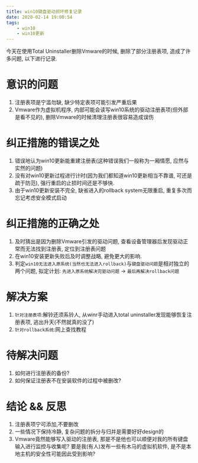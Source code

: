 ```yaml
---
title: win10键盘驱动损坏修复记录
date: 2020-02-14 19:00:54
tags:
    - win10
    - win10更新
---
```


今天在使用Total Uninstaller删除Vmware的时候, 删除了部分注册表项, 造成了许多问题, 以下进行记录.

# 意识的问题

1. 注册表项是宁滥勿缺, 缺少特定表项可能引发严重后果
2. Vmware作为虚拟机程序, 内部可能会读写win10系统的驱动注册表项(但外部是看不见的), 删除Vmware的时候清理注册表很容易造成误伤

# 纠正措施的错误之处

1. 错误地认为win10更新能重建注册表(这种错误我们一般称为一厢情愿, 应然与实然的问题)
2. 没有对win10更新过程进行计时(因为我们都知道win10更新相当不靠谱, 可还是疏于防范), 强行重启的止损时间还是不够快.
3. 由于win10更新安装不完全, 缺省进入的rollback system无限重启, 重复多次而忘记考虑安全模式启动

# 纠正措施的正确之处

1. 及时猜出是因为删除Vmware引发的驱动问题, 查看设备管理器后发现驱动正常而无法找到注册表, 定位到注册表问题
2. 在win10安装更新失败后及时调整战略, 避免更大的影响.
3. 判定`win10无法进入原系统(当然也无法进入rollback)`与`键盘驱动问题`是相对独立的两个问题, 拟定计划: `先进入原系统解决完驱动问题` -> `最后再解决rollback问题`

# 解决方案

1. `针对注册表项`:解铃还须系铃人, 从winr手动进入total uninstaller发现能够恢复注册表项, 逃出升天(不然就真的没了)
2. `针对rollback系统`:网上查找教程

# 待解决问题

1. 如何进行注册表的备份?
2. 如何保证注册表不在安装软件的过程中被删改?

# 结论 && 反思

1. 注册表项宁可添加,不要删改
2. 一些情况下保持冷静, 复杂问题的拆分与归并是需要好好design的
3. Vmware竟然能够写入驱动的注册表, 那是不是他也可以顺便对我的所有键盘输入进行监控与收集呢?
要是我(有人)发布一些有木马的虚拟机软件, 是不是本地主机的安全性可能因此受到影响?
